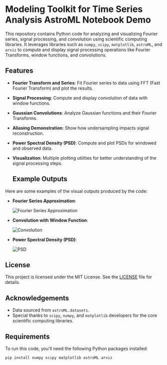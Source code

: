 # Modeling Toolkit for Time Series Analysis AstroML Notebook Demo

This repository contains Python code for analyzing and visualizing Fourier series, signal processing, and convolution using scientific computing libraries. It leverages libraries such as `numpy`, `scipy`, `matplotlib`, `astroML`, and `arviz` to compute and display signal processing operations like Fourier Transforms, window functions, and convolutions.

## Features

- **Fourier Transform and Series**: Fit Fourier series to data using FFT (Fast Fourier Transform) and plot the results.
- **Signal Processing**: Compute and display convolution of data with window functions.
- **Gaussian Convolutions**: Analyze Gaussian functions and their Fourier Transforms.
- **Aliasing Demonstration**: Show how undersampling impacts signal reconstruction.
- **Power Spectral Density (PSD)**: Compute and plot PSDs for windowed and observed data.
- **Visualization**: Multiple plotting utilities for better understanding of the signal processing steps.

  ## Example Outputs

Here are some examples of the visual outputs produced by the code:

- **Fourier Series Approximation**:

    ![Fourier Series Approximation](https://github.com/Seymagocmez/RRLyrae/blob/main/Figure_1.png)

- **Convolution with Window Function**:

    ![Convolution](https://github.com/Seymagocmez/RRLyrae/blob/main/Figure_2.png)

- **Power Spectral Density (PSD)**:

    ![PSD](https://github.com/Seymagocmez/RRLyrae/blob/main/Figure_9.png)

## License

This project is licensed under the MIT License. See the [LICENSE](LICENSE) file for details.

## Acknowledgements

- Data sourced from `astroML.datasets`.
- Special thanks to `scipy`, `numpy`, and `matplotlib` developers for the core scientific computing libraries.


## Requirements

To run this code, you'll need the following Python packages installed:

```bash
pip install numpy scipy matplotlib astroML arviz




